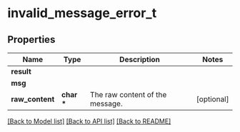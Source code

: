 # invalid_message_error_t

## Properties
Name | Type | Description | Notes
------------ | ------------- | ------------- | -------------
**result** |  |  | 
**msg** |  |  | 
**raw_content** | **char \*** | The raw content of the message.  | [optional] 

[[Back to Model list]](../README.md#documentation-for-models) [[Back to API list]](../README.md#documentation-for-api-endpoints) [[Back to README]](../README.md)


